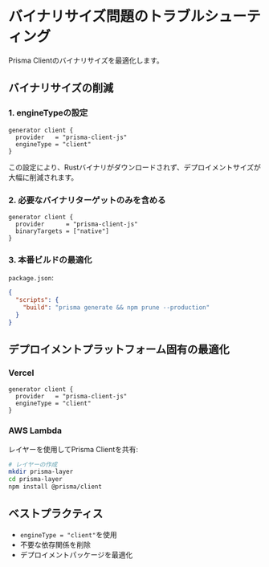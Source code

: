 # バイナリサイズ問題のトラブルシューティング

Prisma Clientのバイナリサイズを最適化します。

## バイナリサイズの削減

### 1. engineTypeの設定

```prisma
generator client {
  provider   = "prisma-client-js"
  engineType = "client"
}
```

この設定により、Rustバイナリがダウンロードされず、デプロイメントサイズが大幅に削減されます。

### 2. 必要なバイナリターゲットのみを含める

```prisma
generator client {
  provider      = "prisma-client-js"
  binaryTargets = ["native"]
}
```

### 3. 本番ビルドの最適化

`package.json`:

```json
{
  "scripts": {
    "build": "prisma generate && npm prune --production"
  }
}
```

## デプロイメントプラットフォーム固有の最適化

### Vercel

```prisma
generator client {
  provider   = "prisma-client-js"
  engineType = "client"
}
```

### AWS Lambda

レイヤーを使用してPrisma Clientを共有:

```bash
# レイヤーの作成
mkdir prisma-layer
cd prisma-layer
npm install @prisma/client
```

## ベストプラクティス

- `engineType = "client"`を使用
- 不要な依存関係を削除
- デプロイメントパッケージを最適化
